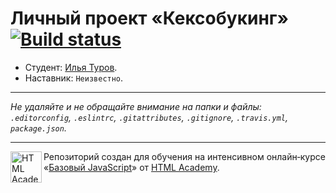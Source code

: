# Личный проект «Кексобукинг» [![Build status][travis-image]][travis-url]

* Студент: [Илья Туров](https://up.htmlacademy.ru/javascript/11/user/240222).
* Наставник: `Неизвестно`.

---

_Не удаляйте и не обращайте внимание на папки и файлы:_<br>
_`.editorconfig`, `.eslintrc`, `.gitattributes`, `.gitignore`, `.travis.yml`, `package.json`._

---

<a href="https://htmlacademy.ru/intensive/javascript"><img align="left" width="50" height="50" title="HTML Academy" src="https://up.htmlacademy.ru/static/img/intensive/javascript/logo-for-github.svg"></a>

Репозиторий создан для обучения на интенсивном онлайн‑курсе «[Базовый JavaScript](https://htmlacademy.ru/intensive/javascript)» от [HTML Academy](https://htmlacademy.ru).

[travis-image]: https://travis-ci.org/htmlacademy-javascript/240222-keksobooking.svg?branch=master
[travis-url]: https://travis-ci.org/htmlacademy-javascript/240222-keksobooking
